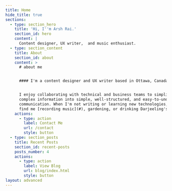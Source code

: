 ```yaml
---
title: Home
hide_title: true
sections:
  - type: section_hero
    title: 'Hi, I''m Arsh Rai.'
    section_id: hero
    content: |
      Content designer, UX writer,  and music enthusiast.
  - type: section_content
    title: About
    section_id: about
    content: >
      # about me


      #### I'm a content designer and UX writer based in Ottawa, Canada.


      I enjoy collaborating with technical and business teams to simplify
      complex information into simple, well-structured, and easy-to-understand
      communication. When I'm not writing or learning new technologies, you'll
      find me [recording music](#), gardening, or drinking Darjeeling's second flush.
    actions:
      - type: action
        label: Contact Me
        url: /contact
        style: button
  - type: section_posts
    title: Recent Posts
    section_id: recent-posts
    posts_number: 4
    actions:
      - type: action
        label: View Blog
        url: blog/index.html
        style: button
layout: advanced
---
```

